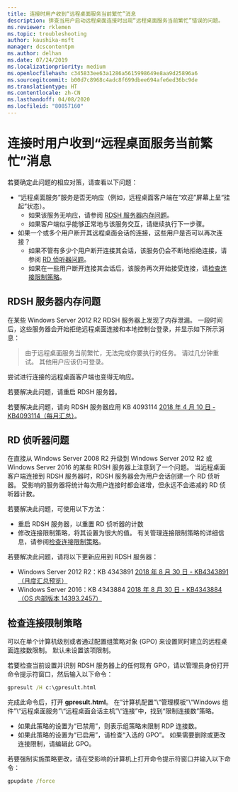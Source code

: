 ```yaml
---
title: 连接时用户收到“远程桌面服务当前繁忙”消息
description: 排查当用户启动远程桌面连接时出现“远程桌面服务当前繁忙”错误的问题。
ms.reviewer: rklemen
ms.topic: troubleshooting
author: kaushika-msft
manager: dcscontentpm
ms.author: delhan
ms.date: 07/24/2019
ms.localizationpriority: medium
ms.openlocfilehash: c345833ee63a1286a5615998649e8aa9d25896a6
ms.sourcegitcommit: b00d7c8968c4adc8f699dbee694afe6ed36bc9de
ms.translationtype: HT
ms.contentlocale: zh-CN
ms.lasthandoff: 04/08/2020
ms.locfileid: "80857160"
---
```

# <a name="on-connecting-user-receives-remote-desktop-service-is-currently-busy-message"></a>连接时用户收到“远程桌面服务当前繁忙”消息

若要确定此问题的相应对策，请查看以下问题：

- “远程桌面服务”服务是否无响应（例如，远程桌面客户端在“欢迎”屏幕上呈“挂起”状态）。  
   - 如果该服务无响应，请参阅 [RDSH 服务器内存问题](#rdsh-server-memory-issue)。
   - 如果客户端似乎能够正常地与该服务交互，请继续执行下一步骤。
- 如果一个或多个用户断开其远程桌面会话的连接，这些用户是否可以再次连接？  
   - 如果不管有多少个用户断开连接其会话，该服务仍会不断地拒绝连接，请参阅 [RD 侦听器问题](#rd-listener-issue)。
   - 如果在一些用户断开连接其会话后，该服务再次开始接受连接，请[检查连接限制策略](#check-the-connection-limit-policy)。

## <a name="rdsh-server-memory-issue"></a>RDSH 服务器内存问题

在某些 Windows Server 2012 R2 RDSH 服务器上发现了内存泄漏。 一段时间后，这些服务器会开始拒绝远程桌面连接和本地控制台登录，并显示如下所示消息：

> 由于远程桌面服务当前繁忙，无法完成你要执行的任务。 请过几分钟重试。 其他用户应该仍可登录。

尝试进行连接的远程桌面客户端也变得无响应。

若要解决此问题，请重启 RDSH 服务器。

若要解决此问题，请向 RDSH 服务器应用 KB 4093114 [2018 年 4 月 10 日 - KB4093114（每月汇总）](https://support.microsoft.com/help/4093114/)。

## <a name="rd-listener-issue"></a>RD 侦听器问题

在直接从 Windows Server 2008 R2 升级到 Windows Server 2012 R2 或 Windows Server 2016 的某些 RDSH 服务器上注意到了一个问题。 当远程桌面客户端连接到 RDSH 服务器时，RDSH 服务器会为用户会话创建一个 RD 侦听器。 受影响的服务器将统计每次用户连接时都会递增，但永远不会递减的 RD 侦听器计数。

若要解决此问题，可使用以下方法：

  - 重启 RDSH 服务器，以重置 RD 侦听器的计数
  - 修改连接限制策略，将其设置为很大的值。 有关管理连接限制策略的详细信息，请参阅[检查连接限制策略](#check-the-connection-limit-policy)。

若要解决此问题，请将以下更新应用到 RDSH 服务器：

  - Windows Server 2012 R2：KB 4343891 [2018 年 8 月 30 日 - KB4343891（月度汇总预览）](https://support.microsoft.com/help/4343891/windows-81-update-kb4343891)
  - Windows Server 2016：KB 4343884 [2018 年 8 月 30 日 - KB4343884（OS 内部版本 14393.2457）](https://support.microsoft.com/help/4343884/windows-10-update-kb4343884)

## <a name="check-the-connection-limit-policy"></a>检查连接限制策略

可以在单个计算机级别或者通过配置组策略对象 (GPO) 来设置同时建立的远程桌面连接数限制。 默认未设置该项限制。

若要检查当前设置并识别 RDSH 服务器上的任何现有 GPO，请以管理员身份打开命令提示符窗口，然后输入以下命令：
  
```cmd
gpresult /H c:\gpresult.html
```
   
完成此命令后，打开 **gpresult.html**。 在“计算机配置”\\“管理模板”\\“Windows 组件”\\“远程桌面服务”\\“远程桌面会话主机”\\“连接”中，找到“限制连接数”策略。  

  - 如果此策略的设置为“已禁用”，则表示组策略未限制 RDP 连接数。 
  - 如果此策略的设置为“已启用”，请检查“入选的 GPO”。   如果需要删除或更改连接限制，请编辑此 GPO。

若要强制实施策略更改，请在受影响的计算机上打开命令提示符窗口并输入以下命令：
  
```cmd
gpupdate /force
```
  
